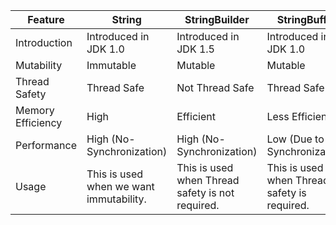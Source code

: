 | Feature            | String                | StringBuilder            | StringBuffer             |
|--------------------|-----------------------|--------------------------|--------------------------|
| Introduction       | Introduced in JDK 1.0 | Introduced in JDK 1.5    | Introduced in JDK 1.0    |
| Mutability         | Immutable             | Mutable                  | Mutable                  |
| Thread Safety      | Thread Safe           | Not Thread Safe          | Thread Safe              |
| Memory Efficiency  | High                  | Efficient                | Less Efficient           |
| Performance        | High (No-Synchronization) | High (No-Synchronization) | Low (Due to Synchronization) |
| Usage              | This is used when we want immutability. | This is used when Thread safety is not required. | This is used when Thread safety is required. |
